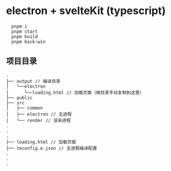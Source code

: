 # electron + svelteKit (typescript)

``` shell
  pnpm i
  pnpm start
  pnpm build
  pnpm back:win

```
## 项目目录
```shell
.
├── output // 编译目录
│   └──electron
│      └──loading.html // 加载页面（根目录手动复制到这里）
├── public
├── src
│   ├── common
│   ├── electron // 主进程
│   └── render // 渲染进程
.
.
.
├── loading.html // 加载页面
├── teconfig.e.json // 主进程编译配置
.
.
.
```
